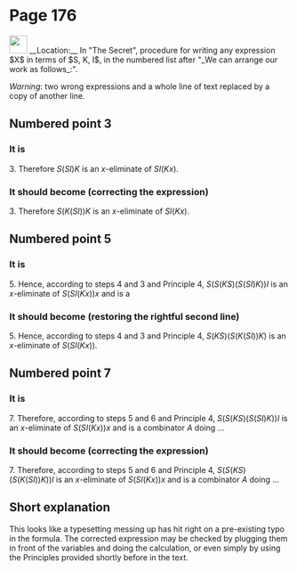 # Page 176

<img src="../../pictures/correction_red.svg" style="width: 32px; height: 32px;"/>
__Location:__ In "The Secret", procedure for writing any expression $X$ in terms of $S, K, I$,
in the numbered list after "_We can arrange our work as follows_:".

_Warning_: two wrong expressions and a whole line of text replaced by a copy of another line.

## Numbered point 3

### It is

3\. Therefore $S(SI)K$ is an $x$-eliminate of $SI(Kx)$.

### It should become (correcting the expression)

3\. Therefore $S(K(SI))K$ is an $x$-eliminate of $SI(Kx)$.

## Numbered point 5

### It is

5\. Hence, according to steps 4 and 3 and Principle 4,
$S(S(KS)(S(SI)K))I$ is an $x$-eliminate of
$S(SI(Kx))x$ and is a

### It should become (restoring the rightful second line)

5\. Hence, according to steps 4 and 3 and Principle 4,
$S(KS)(S(K(SI))K)$ is an $x$-eliminate of
$S(SI(Kx))$.

## Numbered point 7

### It is

7\. Therefore, according to steps 5 and 6 and Principle 4,
$S(S(KS)(S(SI)K))I$ is an $x$-eliminate of
$S(SI(Kx))x$ and is a combinator $A$ doing ...

### It should become (correcting the expression)

7\. Therefore, according to steps 5 and 6 and Principle 4,
$S(S(KS)(S(K(SI))K))I$ is an $x$-eliminate of
$S(SI(Kx))x$ and is a combinator $A$ doing ...

## Short explanation

This looks like a typesetting messing up has hit right on a pre-existing
typo in the formula. The corrected expression may be checked
by plugging them in front of the variables and doing the calculation,
or even simply by using the Principles provided shortly before in the text.
